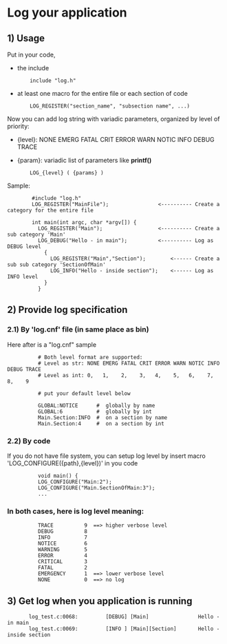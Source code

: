 # Log your application

## 1) Usage
Put in your code,
  * the include
  
            include "log.h"
             
  * at least one macro for the entire file or each section of code  
  
            LOG_REGISTER("section_name", "subsection name", ...)
  
Now you can add log string with variadic parameters, organized by level of priority:
  * {level}:  NONE EMERG FATAL CRIT ERROR WARN NOTIC INFO DEBUG TRACE
  * {param}:  variadic list of parameters like **printf()**
          
            LOG_{level} ( {params} )            
  
Sample:

            #include "log.h"
            LOG_REGISTER("MainFile");                <---------- Create a category for the entire file

            int main(int argc, char *argv[]) {
              LOG_REGISTER("Main");                  <---------- Create a sub category 'Main'
              LOG_DEBUG("Hello - in main");          <---------- Log as DEBUG level
                {
                  LOG_REGISTER("Main","Section");        <------ Create a sub sub category 'SectionOfMain'
                  LOG_INFO("Hello - inside section");    <------ Log as INFO level
                }
              }
       

##  2) Provide log specification    
###   2.1) By 'log.cnf' file (in same place as bin)
Here after is a "log.cnf" sample
 
              # Both level format are supported:
              # Level as str: NONE EMERG FATAL CRIT ERROR WARN NOTIC INFO DEBUG TRACE
              # Level as int: 0,   1,    2,    3,   4,    5,   6,    7,   8,    9

              # put your default level below

              GLOBAL:NOTICE      #  globally by name
              GLOBAL:6           #  globally by int
              Main.Section:INFO  #  on a section by name
              Main.Section:4     #  on a section by int

###   2.2) By code 
If you do not have file system, you can setup log level by insert macro 'LOG_CONFIGURE({path},{level})' in you code
              
              void main() {
              LOG_CONFIGURE("Main:2");
              LOG_CONFIGURE("Main.SectionOfMain:3");
              ...

###   In both cases, here is log level meaning:

              TRACE          9  ==> higher verbose level
              DEBUG          8
              INFO           7
              NOTICE         6
              WARNING        5
              ERROR          4
              CRITICAL       3
              FATAL          2
              EMERGENCY      1  ==> lower verbose level
              NONE           0  ==> no log

##  3) Get log when you application is running

           log_test.c:0068:         [DEBUG] [Main]                Hello - in main
           log_test.c:0069:         [INFO ] [Main][Section]       Hello - inside section
